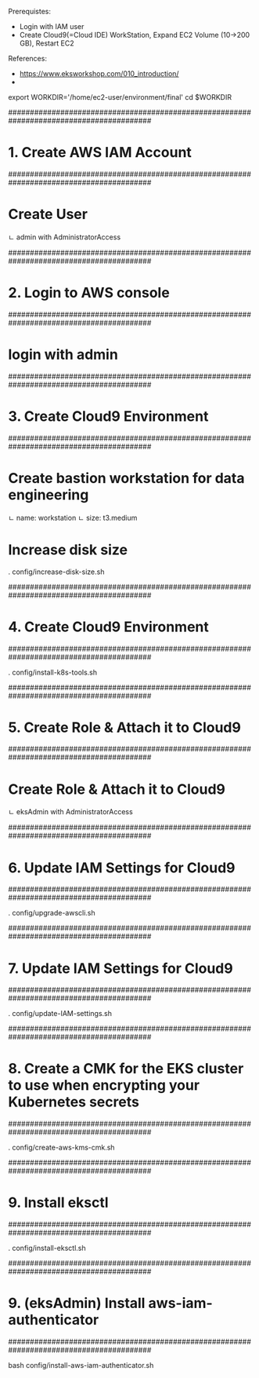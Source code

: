 Prerequistes:
- Login with IAM user
- Create Cloud9(=Cloud IDE) WorkStation, Expand EC2 Volume (10->200 GB), Restart EC2

References:
- https://www.eksworkshop.com/010_introduction/
- 

export WORKDIR='/home/ec2-user/environment/final'
cd $WORKDIR

#########################################################################################
# 1. Create AWS IAM Account
#########################################################################################

# Create User
  ㄴ admin with AdministratorAccess
  
  
#########################################################################################
# 2. Login to AWS console
#########################################################################################

# login with admin


#########################################################################################
# 3. Create Cloud9 Environment
#########################################################################################

# Create bastion workstation for data engineering
  ㄴ name: workstation
  ㄴ size: t3.medium
  
# Increase disk size
. config/increase-disk-size.sh


#########################################################################################
# 4. Create Cloud9 Environment
#########################################################################################

. config/install-k8s-tools.sh


#########################################################################################
# 5. Create Role & Attach it to Cloud9
#########################################################################################

# Create Role & Attach it to Cloud9
  ㄴ eksAdmin with AdministratorAccess
  
  
#########################################################################################
# 6. Update IAM Settings for Cloud9
#########################################################################################

. config/upgrade-awscli.sh


#########################################################################################
# 7. Update IAM Settings for Cloud9
#########################################################################################

. config/update-IAM-settings.sh


#########################################################################################
# 8. Create a CMK for the EKS cluster to use when encrypting your Kubernetes secrets
#########################################################################################

. config/create-aws-kms-cmk.sh


#########################################################################################
# 9. Install eksctl
#########################################################################################

. config/install-eksctl.sh



<!--#########################################################################################-->
<!--# 9. Create key pair for EC2-->
<!--#########################################################################################-->

<!--. config/create-ec2-key-pair.sh-->


<!--#########################################################################################-->
<!--# 10. Update IAM Settings for Cloud9-->
<!--#########################################################################################-->

<!--bash config/create-kms-alias.sh-->




<!--#########################################################################################-->
<!--# 2. Install Anaconda-->
<!--#########################################################################################-->

<!--bash config/install-conda.sh-->

<!--## Exit current terminal-->
<!--^D-->

<!--## Open new terminal-->

<!--#########################################################################################-->
<!--# 3. Create Virtual Environment-->
<!--#########################################################################################-->

<!--## Create virtual env - eksAdmin-->

<!--conda env create -f environment.yml-->

<!--conda env list-->
<!--# conda environments:-->
<!--#-->
<!--eksAdmin                 /home/ec2-user/.conda/envs/eksAdmin-->
<!--base                  *  /opt/conda-->

<!--#conda remove --name eksAdmin --all-->

<!--conda activate eksAdmin-->


<!--pip --version-->

<!--# Upgrade pip-->
<!--pip install --upgrade pip-->



#########################################################################################
# 9. (eksAdmin) Install aws-iam-authenticator
#########################################################################################

bash config/install-aws-iam-authenticator.sh